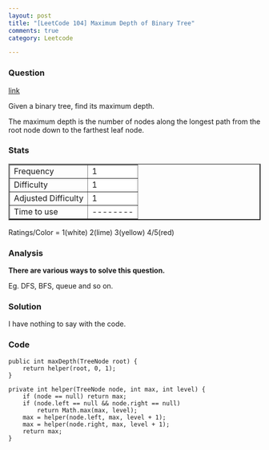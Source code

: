 ```yaml
---
layout: post
title: "[LeetCode 104] Maximum Depth of Binary Tree"
comments: true
category: Leetcode

---
```



### Question 
[link](https://oj.leetcode.com/problems/maximum-depth-of-binary-tree/)

<div class="question-content">
            <p></p><p>Given a binary tree, find its maximum depth.</p>

<p>The maximum depth is the number of nodes along the longest path from the root node down to the farthest leaf node.</p><p></p>
          </div>

### Stats
<table border="2">
	<tr>
		<td>Frequency</td>
		<td bgcolor="white">1</td>
	</tr>
	<tr>
		<td>Difficulty</td>
		<td bgcolor="white">1</td>
	</tr>
	<tr>
		<td>Adjusted Difficulty</td>
		<td bgcolor="white">1</td>
	</tr>
	<tr>
		<td>Time to use</td>
		<td bgcolor="white">--------</td>
	</tr>
</table>

Ratings/Color = 1(white) 2(lime) 3(yellow) 4/5(red)

### Analysis

__There are various ways to solve this question.__

Eg. DFS, BFS, queue and so on. 

### Solution

I have nothing to say with the code. 

### Code

    public int maxDepth(TreeNode root) {
        return helper(root, 0, 1);
    }
    
    private int helper(TreeNode node, int max, int level) {
        if (node == null) return max;
        if (node.left == null && node.right == null)
            return Math.max(max, level);
        max = helper(node.left, max, level + 1);
        max = helper(node.right, max, level + 1);
        return max;
    }
